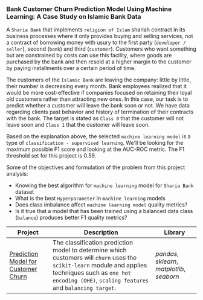 ### Bank Customer Churn Prediction Model Using Machine Learning: A Case Study on Islamic Bank Data

A `Sharia Bank` that implements `religion of Islam` shariah contract in its business processes where it only provides buying and selling services, not a contract of borrowing money with usury to the first party (`developer / seller`), second (`bank`) and third (`customer`). Customers who want something but are constrained by costs can use this facility, where goods are purchased by the bank and then resold at a higher margin to the customer by paying installments over a certain period of time.

The customers of the `Islamic Bank` are leaving the company: little by little, their number is decreasing every month. Bank employees realized that it would be more cost-effective if companies focused on retaining their loyal old customers rather than attracting new ones.
In this case, our task is to predict whether a customer will leave the bank soon or not. We have data regarding clients past behavior and history of termination of their contracts with the bank. The target is stated as `Class 0` that the customer will not leave soon and `Class 1` that the customer will leave soon.

Based on the explanation above, the selected `machine learning model` is a type of `classification - supervised learning`. We'll be looking for the maximum possible F1 score and looking at the AUC-ROC metric. The F1 threshold set for this project is 0.59.

Some of the objectives and formulation of the problem from this project analysis:
- Knowing the best algorithm for `machine learning` model for `Sharia Bank` dataset
- What is the best `Hyperparameter` in `machine learning` models
- Does class imbalance affect `machine learning model` quality metrics?
- Is it true that a model that has been trained using a balanced data class (`balance`) produces better F1 quality metrics?

| Project | Description | Library |
| ------- | ------- | ------- |
| [Prediction Model for Customer Churn](https://github.com/fuadraharjo/TripleTen_ENG/blob/main/Project-06%20-%20Prediction%20Model%20for%20Customer%20Churn/Prediction%20model%20for%20bank%20customer%20churn%20using%20machine%20learning.ipynb) | The classification prediction model to determine which customers will `churn` uses the `scikit-learn` module and applies techniques such as `one hot encoding (OHE)`, `scaling features` and `balancing target`. | *pandas*, *sklearn*, *matplotlib*, *seaborn* |